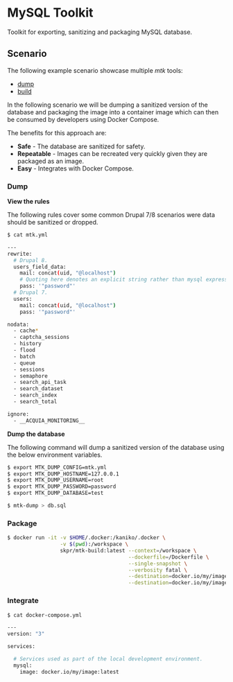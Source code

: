 MySQL Toolkit
=============

Toolkit for exporting, sanitizing and packaging MySQL database.

## Scenario

The following example scenario showcase multiple _mtk_ tools:

* [dump](/dump)
* [build](/build)

In the following scenario we will be dumping a sanitized version of the database and packaging the image into a container image which can then be consumed by developers using Docker Compose.

The benefits for this approach are:

* **Safe** - The database are sanitized for safety.
* **Repeatable** - Images can be recreated very quickly given they are packaged as an image.
* **Easy** - Integrates with Docker Compose.

### Dump

**View the rules**

The following rules cover some common Drupal 7/8 scenarios were data should be sanitized or dropped.

```bash
$ cat mtk.yml

---
rewrite:
  # Drupal 8.
  users_field_data:
    mail: concat(uid, "@localhost")
    # Quoting here denotes an explicit string rather than mysql expression. 
    pass: '"password"'
  # Drupal 7.
  users:
    mail: concat(uid, "@localhost")
    pass: '"password"'

nodata:
  - cache*
  - captcha_sessions
  - history
  - flood
  - batch
  - queue
  - sessions
  - semaphore
  - search_api_task
  - search_dataset
  - search_index
  - search_total

ignore:
  - __ACQUIA_MONITORING__
```

**Dump the database**

The following command will dump a sanitized version of the database using the below environment variables.

```bash
$ export MTK_DUMP_CONFIG=mtk.yml
$ export MTK_DUMP_HOSTNAME=127.0.0.1
$ export MTK_DUMP_USERNAME=root
$ export MTK_DUMP_PASSWORD=password
$ export MTK_DUMP_DATABASE=test

$ mtk-dump > db.sql
```

### Package

```bash
$ docker run -it -v $HOME/.docker:/kaniko/.docker \
                 -v $(pwd):/workspace \
                 skpr/mtk-build:latest --context=/workspace \
                                       --dockerfile=/Dockerfile \
                                       --single-snapshot \
                                       --verbosity fatal \
                                       --destination=docker.io/my/image:latest \
                                       --destination=docker.io/my/image:$(date +%F)
```

### Integrate

```bash
$ cat docker-compose.yml

---
version: "3"

services:

  # Services used as part of the local development environment.
  mysql:
    image: docker.io/my/image:latest
```
